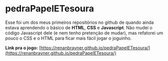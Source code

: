 # pedraPapelETesoura

Esse foi um dos meus primeiros repositórios no github de quando ainda estava aprendendo o básico de **HTML**, **CSS** e **Javascript**. Não mudei o código Javascript dele (e nem tenho pretenção de mudar), mas refatorei um pouco o CSS e o HTML para ficar mais fácil jogar o joguinho.

**Link pra o jogo:** [https://renanbrayner.github.io/pedraPapelETesoura/](https://renanbrayner.github.io/pedraPapelETesoura/)
